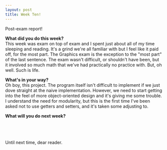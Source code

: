 ```yaml
---
layout: post
title: Week Ten!
---
```


Post-exam report!
<br>

<b>What did you do this week?</b>
<br>This week was exam on top of exam and I spent just about all of my time sleeping and reading. It's a grind we're all familiar with but I feel like it paid off, for the most part. The Graphics exam is the exception to the "most part" of the last sentence. The exam wasn't difficult, or shouldn't have been, but it involved so much math that we've had practically no practice with. But, oh well. Such is life.<br>

<b>What's in your way?</b>
<br>Oh boy, this project. The program itself isn't difficult to implement if we just dove straight at the naive implementation. However, we need to start getting into the feel of more object-oriented design and it's giving me some trouble. I understand the need for modularity, but this is the first time I've been asked not to use getters and setters, and it's taken some adjusting to.<br>

<b>What will you do next week?</b>
<br><br>
<br>
<br><br>
Until next time, dear reader.
